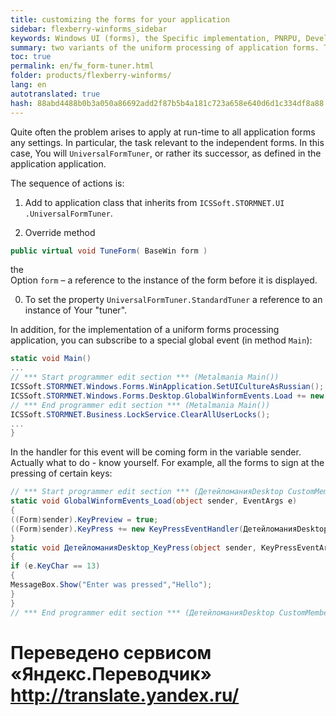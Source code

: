 ```yaml
--- 
title: customizing the forms for your application 
sidebar: flexberry-winforms_sidebar 
keywords: Windows UI (forms), the Specific implementation, PNRPU, Development 
summary: two variants of the uniform processing of application forms. The use of class `UniversalFormTuner` and handling global Load event 
toc: true 
permalink: en/fw_form-tuner.html 
folder: products/flexberry-winforms/ 
lang: en 
autotranslated: true 
hash: 88abd4488b0b3a050a86692add2f87b5b4a181c723a658e640d6d1c334df8a88 
--- 
```


Quite often the problem arises to apply at run-time to all application forms any settings. In particular, the task relevant to the independent forms. In this case, You will `UniversalFormTuner`, or rather its successor, as defined in the application application. 


The sequence of actions is: 

1. Add to application class that inherits from `ICSSoft.STORMNET.UI .UniversalFormTuner`. 

0. Override method 
```csharp
public virtual void TuneForm( BaseWin form )
``` 
the <br>Option `form` – a reference to the instance of the form before it is displayed. 

0. To set the property `UniversalFormTuner.StandardTuner` a reference to an instance of Your "tuner". 


In addition, for the implementation of a uniform forms processing application, you can subscribe to a special global event (in method `Main`): 

```csharp
static void Main()
...
// *** Start programmer edit section *** (Metalmania Main()) 
ICSSoft.STORMNET.Windows.Forms.WinApplication.SetUICultureAsRussian();
ICSSoft.STORMNET.Windows.Forms.Desktop.GlobalWinformEvents.Load += new EventHandler(GlobalWinformEvents_Load);
// *** End programmer edit section *** (Metalmania Main()) 
ICSSoft.STORMNET.Business.LockService.ClearAllUserLocks();
...
}
``` 

In the handler for this event will be coming form in the variable sender. Actually what to do - know yourself. For example, all the forms to sign at the pressing of certain keys: 

```csharp
// *** Start programmer edit section *** (ДетейломанияDesktop CustomMembers) 
static void GlobalWinformEvents_Load(object sender, EventArgs e)
{
((Form)sender).KeyPreview = true;
((Form)sender).KeyPress += new KeyPressEventHandler(ДетейломанияDesktop_KeyPress);
}
static void ДетейломанияDesktop_KeyPress(object sender, KeyPressEventArgs e)
{
if (e.KeyChar == 13)
{
MessageBox.Show("Enter was pressed","Hello");
}
}
// *** End programmer edit section *** (ДетейломанияDesktop CustomMembers) 
``` 




 # Переведено сервисом «Яндекс.Переводчик» http://translate.yandex.ru/
